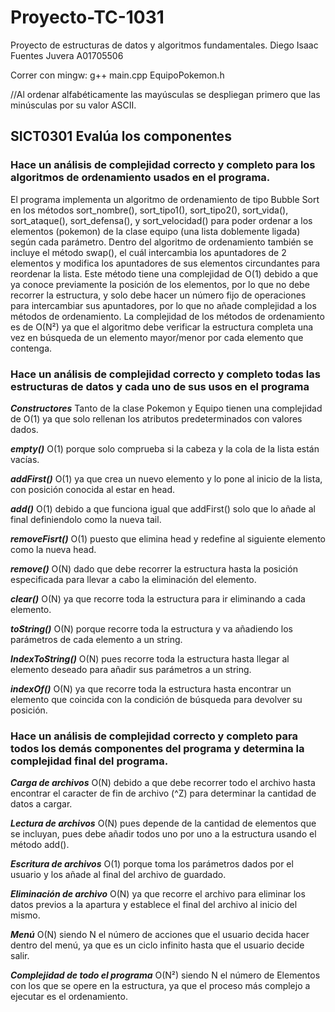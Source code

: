 # Proyecto-TC-1031
Proyecto de estructuras de datos y algoritmos fundamentales.
Diego Isaac Fuentes Juvera A01705506

Correr con mingw: g++ main.cpp EquipoPokemon.h

//Al ordenar alfabéticamente las mayúsculas se despliegan primero que las minúsculas por su valor ASCII.



## SICT0301 Evalúa los componentes
### Hace un análisis de complejidad correcto y completo para los algoritmos de ordenamiento usados en el programa.



El programa implementa un algoritmo de ordenamiento de tipo Bubble Sort en los métodos sort_nombre(), sort_tipo1(), sort_tipo2(), sort_vida(), sort_ataque(), sort_defensa(), y sort_velocidad() para poder ordenar a los elementos (pokemon) de la clase equipo (una lista doblemente ligada) según cada parámetro. Dentro del algoritmo de ordenamiento también se incluye el método swap(), el cuál intercambia los apuntadores de 2 elementos y modifica los apuntadores de sus elementos circundantes para reordenar la lista. Este método tiene una complejidad de O(1) debido a que ya conoce previamente la posición de los elementos, por lo que no debe recorrer la estructura, y solo debe hacer un número fijo de operaciones para intercambiar sus apuntadores, por lo que no añade complejidad a los métodos de ordenamiento. La complejidad de los métodos de ordenamiento es de O(N²) ya que el algoritmo debe verificar la estructura completa una vez en búsqueda de un elemento mayor/menor por cada elemento que contenga.



### Hace un análisis de complejidad correcto y completo todas las estructuras de datos y cada uno de sus usos en el programa



***Constructores***  Tanto de la clase Pokemon y Equipo tienen una complejidad de O(1) ya que solo rellenan los atributos predeterminados con valores dados.

***empty()***  O(1) porque solo comprueba si la cabeza y la cola de la lista están vacías.

***addFirst()***  O(1) ya que crea un nuevo elemento y lo pone al inicio de la lista, con posición conocida al estar en head.

***add()***  O(1) debido a que funciona igual que addFirst() solo que lo añade al final definiendolo como la nueva tail.

***removeFisrt()***  O(1) puesto que elimina head y redefine al siguiente elemento como la nueva head.

***remove()***  O(N) dado que debe recorrer la estructura hasta la posición especificada para llevar a cabo la eliminación del elemento.

***clear()***  O(N) ya que recorre toda la estructura para ir eliminando a cada elemento.

***toString()***  O(N) porque recorre toda la estructura y va añadiendo los parámetros de cada elemento a un string.

***IndexToString()***  O(N) pues recorre toda la estructura hasta llegar al elemento deseado para añadir sus parámetros a un string.

***indexOf()***  O(N) ya que recorre toda la estructura hasta encontrar un elemento que coincida con la condición de búsqueda para devolver su posición.



### Hace un análisis de complejidad correcto y completo para todos los demás componentes del programa y determina la complejidad final del programa.



***Carga de archivos*** O(N) debido a que debe recorrer todo el archivo hasta encontrar el caracter de fin de archivo (^Z) para determinar la cantidad de datos a cargar.

***Lectura de archivos***  O(N) pues depende de la cantidad de elementos que se incluyan, pues debe añadir todos uno por uno a la estructura usando el método add().

***Escritura de archivos*** O(1) porque toma los parámetros dados por el usuario y los añade al final del archivo de guardado.

***Eliminación de archivo*** O(N) ya que recorre el archivo para eliminar los datos previos a la apartura y establece el final del archivo al inicio del mismo.

***Menú*** O(N) siendo N el número de acciones que el usuario decida hacer dentro del menú, ya que es un ciclo infinito hasta que el usuario decide salir.

***Complejidad de todo el programa*** O(N²) siendo N el número de Elementos con los que se opere en la estructura, ya que el proceso más complejo a ejecutar es el ordenamiento. 
